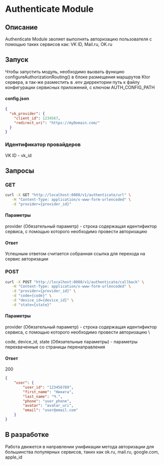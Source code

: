 # Authenticate Module

## Описание
Authenticate Module зволяет выполнять авторизацию пользователя с помощью таких сервисов как: VK ID, Mail.ru, OK.ru

## Запуск
Чтобы запустить модуль, необходимо вызвать функцию configureAuthorizationRouting() в блоке размещения маршрутов Ktor сервера, а так-же разместить в .env дирректории путь к файлу конфигурации сервисных приложений, с ключом AUTH_CONFIG_PATH

#### config.json
```json
{
  "vk_provider": {
    "client_id": 1234567,
    "redirect_uri": "https://myDomain.com/"
  }
}
```

### Идентификатор провайдеров
VK ID - vk_id

## Запросы

### GET
```bash
curl -X GET "http://localhost:8080/v1/authenticate/url" \
   -H "Content-Type: application/x-www-form-urlencoded" \
   -d "provider={provider_id}"
```
#### Параметры
provider (Обязательный параметр) - строка содержащая идентификтор сервиса, с помощью которого необходимо провести авторизацию

#### Ответ
Успешным ответом считается собранная ссылка для перехода на сервис авторизации

### POST
```bash
curl -X POST "http://localhost:8080/v1/authenticate/callback" \
   -H "Content-Type: application/x-www-form-urlencoded" \
   -d "provider={provider_id}" \
   -d "code={code}" \
   -d "device_id={device_id}" \
   -d "state={state}"
```
#### Параметры
provider (Обязательный параметр) - строка содержащая идентификтор сервиса, с помощью которого необходимо провести авторизацию \

code, device_id, state (Обязательные параметры) - параметры перехваченные со страницы перенаправления

#### Ответ
200
```json
{
	"user": {
		"user_id": "123456789",
		"first_name": "Никита",
		"last_name": "Ч.",
		"phone": "user_phone",
		"avatar": "avatar_uri",
		"email": "user@email.com"
	}
}
```

## В разработке
Работа движется в направлении унификации метода авторизации для большинства популярных сервисов, таких как ok.ru, mail.ru, google.com, apple_id